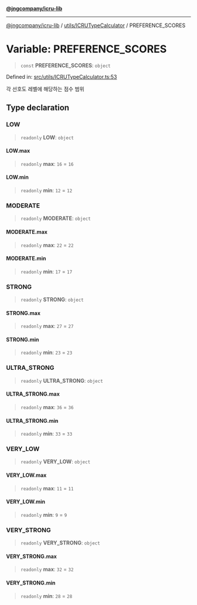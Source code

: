 [**@jngcompany/icru-lib**](../../../README.md)

***

[@jngcompany/icru-lib](../../../README.md) / [utils/ICRUTypeCalculator](../README.md) / PREFERENCE\_SCORES

# Variable: PREFERENCE\_SCORES

> `const` **PREFERENCE\_SCORES**: `object`

Defined in: [src/utils/ICRUTypeCalculator.ts:53](https://github.com/jngcompany/icru-lib/blob/d3a4d9c24074b22f396121b6f6d7c5106c66ae75/src/utils/ICRUTypeCalculator.ts#L53)

각 선호도 레벨에 해당하는 점수 범위

## Type declaration

### LOW

> `readonly` **LOW**: `object`

#### LOW.max

> `readonly` **max**: `16` = `16`

#### LOW.min

> `readonly` **min**: `12` = `12`

### MODERATE

> `readonly` **MODERATE**: `object`

#### MODERATE.max

> `readonly` **max**: `22` = `22`

#### MODERATE.min

> `readonly` **min**: `17` = `17`

### STRONG

> `readonly` **STRONG**: `object`

#### STRONG.max

> `readonly` **max**: `27` = `27`

#### STRONG.min

> `readonly` **min**: `23` = `23`

### ULTRA\_STRONG

> `readonly` **ULTRA\_STRONG**: `object`

#### ULTRA\_STRONG.max

> `readonly` **max**: `36` = `36`

#### ULTRA\_STRONG.min

> `readonly` **min**: `33` = `33`

### VERY\_LOW

> `readonly` **VERY\_LOW**: `object`

#### VERY\_LOW.max

> `readonly` **max**: `11` = `11`

#### VERY\_LOW.min

> `readonly` **min**: `9` = `9`

### VERY\_STRONG

> `readonly` **VERY\_STRONG**: `object`

#### VERY\_STRONG.max

> `readonly` **max**: `32` = `32`

#### VERY\_STRONG.min

> `readonly` **min**: `28` = `28`
